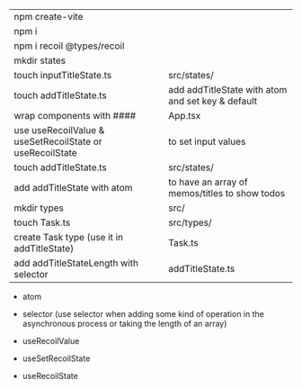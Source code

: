 |                                                          |                                                   |
| -------------------------------------------------------- | ------------------------------------------------- |
| npm create-vite                                          |                                                   |
| npm i                                                    |                                                   |
| npm i recoil @types/recoil                               |                                                   |
| mkdir states                                             |                                                   |
| touch inputTitleState.ts                                 | src/states/                                       |
| touch addTitleState.ts                                   | add addTitleState with atom and set key & default |
| wrap components with ##<RecoilRoot>##                    | App.tsx                                           |
| use useRecoilValue & useSetRecoilState or useRecoilState | to set input values                               |
| touch addTitleState.ts                                   | src/states/                                       |
| add addTitleState with atom                              | to have an array of memos/titles to show todos    |
| mkdir types                                              | src/                                              |
| touch Task.ts                                            | src/types/                                        |
| create Task type (use it in addTitleState)               | Task.ts                                           |
| add addTitleStateLength with selector                    | addTitleState.ts                                  |

- atom
- selector (use selector when adding some kind of operation in the asynchronous process or taking the length of an array)

- useRecoilValue
- useSetRecoilState
- useRecoilState
